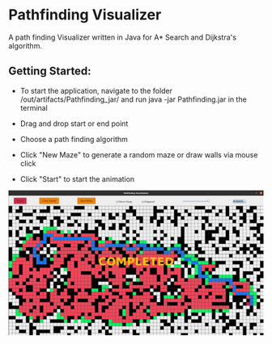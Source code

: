 # Pathfinding Visualizer

A path finding Visualizer written in Java for A* Search and Dijkstra's algorithm. 

## Getting Started:
- To start the application, navigate to the folder /out/artifacts/Pathfinding_jar/ and run java -jar Pathfinding.jar in the terminal

- Drag and drop start or end point
- Choose a path finding algorithm 
- Click "New Maze" to generate a random maze or draw walls via mouse click
- Click "Start" to start the animation

![alt text](https://raw.githubusercontent.com/ASilentTree/PathfindingVisualizer/master/pathfindingVisualizer.png)


